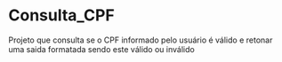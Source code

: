 # Consulta_CPF

Projeto que consulta se o CPF informado pelo usuário é válido
e retonar uma saida formatada sendo este válido ou inválido
